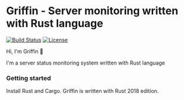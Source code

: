 # Griffin - Server monitoring written with Rust language
[![Build Status](https://travis-ci.org/Mozilla-lk/griffin.svg?branch=master)](https://travis-ci.org/Mozilla-lk/griffin)
[![License](https://img.shields.io/github/license/mozilla-lk/griffin)]()


Hi, I'm Griffin 👋  

I'm a server status monitoring system written with Rust language

### Getting started

Install Rust and Cargo. Griffin is written with Rust 2018 edition.
